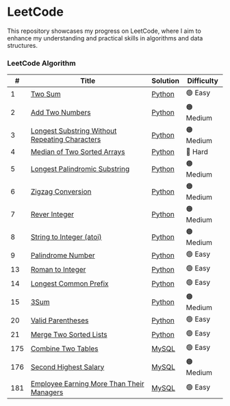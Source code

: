 LeetCode
========
This repository showcases my progress on LeetCode, where I aim to enhance my understanding and practical skills in algorithms and data structures. 

### LeetCode Algorithm

| # | Title | Solution | Difficulty |
|---| ----- | -------- | ---------- |
|1|[Two Sum](https://leetcode.com/problems/two-sum/description/)|[Python](https://github.com/benson8902/leetcode/blob/main/Code/0001_two_sum.py)|🟢 Easy|
|2|[Add Two Numbers](https://leetcode.com/problems/add-two-numbers/description/)|[Python](https://github.com/benson8902/leetcode/blob/main/Code/0002_add_two_numbers.py)|🟠 Medium|
|3|[Longest Substring Without Repeating Characters](https://leetcode.com/problems/longest-substring-without-repeating-characters/)|[Python](https://github.com/benson8902/leetcode/blob/main/Code/0003_longest_substring_without_repeating_characters.py)|🟠 Medium|
|4|[Median of Two Sorted Arrays](https://leetcode.com/problems/median-of-two-sorted-arrays/description/)|[Python](https://github.com/benson8902/leetcode/blob/main/Code/0004_median_of_two_sorted_arrays.py)|🔴 Hard|
|5|[Longest Palindromic Substring](https://leetcode.com/problems/longest-palindromic-substring/description/)|[Python](https://github.com/benson8902/leetcode/blob/main/Code/0005_Longest_Palindromic_Substring.py)|🟠 Medium|
|6|[Zigzag Conversion](https://leetcode.com/problems/zigzag-conversion/description/)|[Python](https://github.com/benson8902/leetcode/blob/main/Code/0006_Zigzag_Conversion.py)|🟠 Medium|
|7|[Rever Integer](https://leetcode.com/problems/reverse-integer/description/)|[Python](https://github.com/benson8902/leetcode/blob/main/Code/0007_Reverse_Integer.py)|🟠 Medium|
|8|[String to Integer (atoi)](https://leetcode.com/problems/string-to-integer-atoi/description/)|[Python](https://github.com/benson8902/leetcode/blob/main/Code/0008_String_to_Integer_(atoi).py)|🟠 Medium|
|9|[Palindrome Number](https://leetcode.com/problems/palindrome-number/description/)|[Python](https://github.com/benson8902/leetcode/blob/main/Code/0009_Palindrome_Number.py)|🟢 Easy|
|13|[Roman to Integer](https://leetcode.com/problems/roman-to-integer/description/)|[Python](https://github.com/benson8902/leetcode/blob/main/Code/0013_Roman_to_Integer.py)|🟢 Easy|
|14|[Longest Common Prefix](https://leetcode.com/problems/longest-common-prefix/description/)|[Python](https://github.com/benson8902/leetcode/blob/main/Code/0014_Longest_common_prefix.py)|🟢 Easy|
|15|[3Sum](https://leetcode.com/problems/3sum/description/)|[Python](https://github.com/benson8902/leetcode/blob/main/Code/0015_3Sum.py)|🟠 Medium|
|20|[Valid Parentheses](https://leetcode.com/problems/valid-parentheses/description/)|[Python](https://github.com/benson8902/leetcode/blob/main/Code/0020_Valid_Parentheses.py)|🟢 Easy|
|21|[Merge Two Sorted Lists](https://leetcode.com/problems/merge-two-sorted-lists/description/)|[Python](https://github.com/benson8902/leetcode/blob/main/Code/0021_Merge_Two_Sorted_Lists.py)|🟢 Easy|
|175|[Combine Two Tables](https://leetcode.com/problems/combine-two-tables/description/)|[MySQL](https://github.com/benson8902/leetcode/blob/main/Code/0175_Combine_Two_Tables.sql)|🟢 Easy|
|176|[Second Highest Salary](https://leetcode.com/problems/second-highest-salary/description/)|[MySQL](https://github.com/benson8902/leetcode/blob/main/Code/0176_Second_Highest_Salary.sql)|🟠 Medium|
|181|[Employee Earning More Than Their Managers](https://leetcode.com/problems/employees-earning-more-than-their-managers/description/)|[MySQL]()|🟢 Easy|
